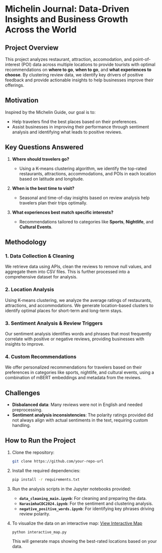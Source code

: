 # Michelin Journal: Data-Driven Insights and Business Growth Across the World

## Project Overview

This project analyzes restaurant, attraction, accomodation, and point-of-interest (POI) data across multiple locations to provide tourists with optimal recommendations on **where to go**, **when to go**, and **what experiences to choose**. By clustering review data, we identify key drivers of positive feedback and provide actionable insights to help businesses improve their offerings.

## Motivation

Inspired by the Michelin Guide, our goal is to:
- Help travelers find the best places based on their preferences.
- Assist businesses in improving their performance through sentiment analysis and identifying what leads to positive reviews.

## Key Questions Answered
1. **Where should travelers go?**
   - Using a K-means clustering algorithm, we identify the top-rated restaurants, attractions, accommodations, and POIs in each location based on latitude and longitude.
   
2. **When is the best time to visit?**
   - Seasonal and time-of-day insights based on review analysis help travelers plan their trips optimally.

3. **What experiences best match specific interests?**
   - Recommendations tailored to categories like **Sports**, **Nightlife**, and **Cultural Events**.

## Methodology

### 1. Data Collection & Cleaning
We retrieve data using APIs, clean the reviews to remove null values, and aggregate them into CSV files. This is further processed into a comprehensive dataset for analysis.

### 2. Location Analysis
Using K-means clustering, we analyze the average ratings of restaurants, attractions, and accommodations. We generate location-based clusters to identify optimal places for short-term and long-term stays.

### 3. Sentiment Analysis & Review Triggers
Our sentiment analysis identifies words and phrases that most frequently correlate with positive or negative reviews, providing businesses with insights to improve.

### 4. Custom Recommendations
We offer personalized recommendations for travelers based on their preferences in categories like sports, nightlife, and cultural events, using a combination of mBERT embeddings and metadata from the reviews.

## Challenges

- **Disbalanced data**: Many reviews were not in English and needed preprocessing.
- **Sentiment analysis inconsistencies**: The polarity ratings provided did not always align with actual sentiments in the text, requiring custom handling.

## How to Run the Project

1. Clone the repository:
   ```bash
   git clone https://github.com/your-repo-url
   ```
2. Install the required dependencies:
   ```bash
   pip install -r requirements.txt
   ```
3. Run the analysis scripts in the Jupyter notebooks provided:
   * **`data_cleaning_main.ipynb`**: For cleaning and preparing the data.
   * **`NarasimhaCDC2024.ipynb`**: For the sentiment and clustering analysis.
   * **`negative_positive_words.ipynb`**: For identifying key phrases driving review polarity.

4. To visualize the data on an interactive map:
   [View Interactive Map](https://ishan-rawat1.github.io/CDC2024/combined_category_map.html)
   
   ```bash
   python interactive_map.py
   ```
   This will generate maps showing the best-rated locations based on your data.


